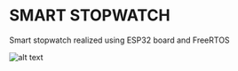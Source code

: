 SMART STOPWATCH
===============

Smart stopwatch realized using ESP32 board and FreeRTOS

![alt text](https://github.com/sdrabb/esp32_smart_stopwatch/tree/master/images/smart_stopwatch_01.jpg)
